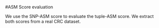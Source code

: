 #ASM Score evaluation

We use the SNP-ASM score to evaluate the tuple-ASM score. We extract both scores from a real CRC dataset.
